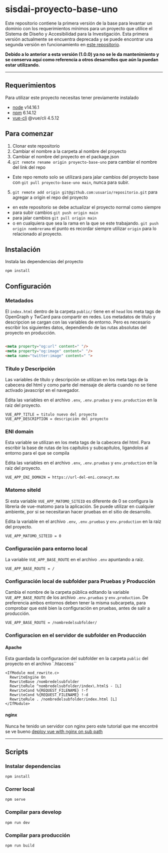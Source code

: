 # sisdai-proyecto-base-uno

Este repositorio contiene la primera versión de la base para levantar un dominio con los requerimientos mínimos para un 
proyecto que utilice el Sistema de Diseño y Accesibilidad para la Investigación. Esta primera versión actualmente se 
encuentra deprecada y se puede encontrar una segunda versión en funcionamiento en
[este repositorio](https://github.com/salsa-community/sisdai-proyecto-base).

**Debido a lo anterior a esta versión (1.0.0) ya no se le da mantenimiento y se conserva aquí como referencia a otros 
desarrollos que aún la puedan estar utilizando.**
___

## Requerimientos

Para utilizar este proyecto necesitas tener previamente instalado

* [node](https://nodejs.org/en/download/) v14.16.1
* [npm](https://www.npmjs.com/get-npm) 6.14.12
* [vue-cli](https://cli.vuejs.org/guide/installation.html) @vue/cli 4.5.12

## Para comenzar

1. Clonar este repositorio
2. Cambiar el nombre a la carpeta al nombre del proyecto
3. Cambiar el nombre del proyecto en el package.json
4. `git remote rename origin proyecto-base-uno` para cambiar el nombre del link del repo

* Este repo remoto solo se utilizará para jalar cambios del proyecto base con `git pull proyecto-base-uno main`, nunca para subir.

5. `git remote add origin git@github.com:usuario/repositorio.git` para agregar a origin el repo del proyecto

* en este repositorio se debe actualizar el proyecto normal como siempre
* para subir cambios `git push origin main`
* para jalar cambios `git pull origin main`
* o en cualquiera que sea la rama en la que se este trabajando. `git push origin nombrerama` el punto es recordar
  siempre utilizar `origin` para lo relacionado al proyecto.

## Instalación

Instala las dependencias del proyecto

```
npm install
```

## Configuración

### Metadados

El `index.html` dentro de la carpeta `public/` tiene en el `head` los meta tags de OpenGraph y TwCard para compartir en
redes. Los metadatos de titulo y descripcion se cargan con las variables de entorno. Pero es necesario escribir los
siguientes datos, dependiendo de las rutas absolutas del proyecto en producción.

```html

<meta property="og:url" content=" "/>
<meta property="og:image" content=" "/>
<meta name="twitter:image" content=" ">
```

### Título y Descripción

Las variables de título y descripción se utilizan en los meta tags de la cabecera del html y como parte del mensaje de
alerta cuando no se tiene activado javascript en el navegador.

Edita las variables en el archivo `.env`, `.env.pruebas` y `env.production` en la raiz del proyecto.

```
VUE_APP_TITLE = titulo nuevo del proyecto
VUE_APP_DESCRIPTION = descripción del proyecto
```

### ENI domain

Esta variable se utilizan en los meta tags de la cabecera del html. Para escribir la base de rutas de los capítulos y
subcapítulos, ligandolos al entorno para el que se compila

Edita las variables en el archivo `.env`, `.env.pruebas` y `env.production` en la raiz del proyecto.

```
VUE_APP_ENI_DOMAIN = https://url-del-eni.conacyt.mx
```

### Matomo siteId

Si esta variable `VUE_APP_MATOMO_SITEID` es diferente de 0 se configura la libreria de vue-matomo para la aplicación. Se
puede utilizar en cualquier ambiente, por si se necesitaran hacer pruebas en el sitio de desarrollo.

Edita la variable en el archivo `.env`, `.env.pruebas` y `env.production` en la raiz del proyecto.

```
VUE_APP_MATOMO_SITEID = 0
```

### Configuración para entorno local

La variable `VUE_APP_BASE_ROUTE` en el archivo `.env` apuntando a raiz.

```
VUE_APP_BASE_ROUTE = /
```

### Configuración local de subfolder para Pruebas y Producción

Cambia el nombre de la carpeta pública editando la variable `VUE_APP_BASE_ROUTE` de los archivo `.env.pruebas`
y `env.production`. De preferencia ambos entornos deben tener la misma subcarpeta, para comprobar que esté bien la
configuración en pruebas, antes de salir a producción.

```
VUE_APP_BASE_ROUTE = /nombredelsubfolder/
```

### Configuracion en el servidor de subfolder en Producción

#### Apache

Esta guardada la configuracion del subfolder en la carpeta `public` del proyecto en el archivo `.htaccess``

```
<IfModule mod_rewrite.c>
  RewriteEngine On
  RewriteBase /nombredelsubfolder
  RewriteRule ^nombredelsubfolder/index\.html$ - [L]
  RewriteCond %{REQUEST_FILENAME} !-f
  RewriteCond %{REQUEST_FILENAME} !-d
  RewriteRule . /nombredelsubfolder/index.html [L]
</IfModule>
```

#### nginx

Nunca he tenido un servidor con nginx pero este tutorial que me encontré se ve bueno
[deploy vue with nginx on sub path](https://medium.com/h-lab/how-to-deploy-vue-with-nginx-on-sub-path-ed8eadbc1bc5)

___

## Scripts

### Instalar dependencias

```
npm install
```

### Correr local

```
npm serve
```

### Compilar para develop

```
npm run dev
```

### Compilar para producción

```
npm run build
```
